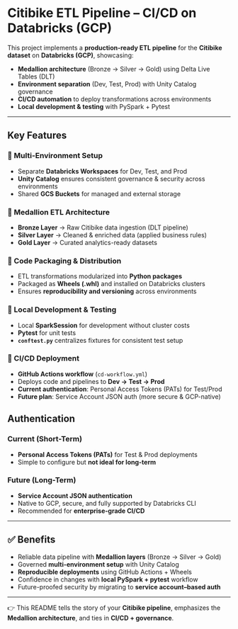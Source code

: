 #  Citibike ETL Pipeline – CI/CD on Databricks (GCP)

This project implements a **production-ready ETL pipeline** for the **Citibike dataset** on **Databricks (GCP)**, showcasing:

- **Medallion architecture** (Bronze → Silver → Gold) using Delta Live Tables (DLT)  
- **Environment separation** (Dev, Test, Prod) with Unity Catalog governance  
- **CI/CD automation** to deploy transformations across environments  
- **Local development & testing** with PySpark + Pytest  

---

##  Key Features

### 🔹 Multi-Environment Setup
- Separate **Databricks Workspaces** for Dev, Test, and Prod  
- **Unity Catalog** ensures consistent governance & security across environments  
- Shared **GCS Buckets** for managed and external storage  

### 🔹 Medallion ETL Architecture
- **Bronze Layer** → Raw Citibike data ingestion (DLT pipeline)  
- **Silver Layer** → Cleaned & enriched data (applied business rules)  
- **Gold Layer** → Curated analytics-ready datasets  

### 🔹 Code Packaging & Distribution
- ETL transformations modularized into **Python packages**  
- Packaged as **Wheels (.whl)** and installed on Databricks clusters  
- Ensures **reproducibility and versioning** across environments  

### 🔹 Local Development & Testing
- Local **SparkSession** for development without cluster costs  
- **Pytest** for unit tests  
- **`conftest.py`** centralizes fixtures for consistent test setup  

### 🔹 CI/CD Deployment
- **GitHub Actions workflow** (`cd-workflow.yml`)  
- Deploys code and pipelines to **Dev → Test → Prod**  
- **Current authentication**: Personal Access Tokens (PATs) for Test/Prod  
- **Future plan**: Service Account JSON auth (more secure & GCP-native)  


##  Authentication

### Current (Short-Term)
- **Personal Access Tokens (PATs)** for Test & Prod deployments  
- Simple to configure but **not ideal for long-term**  

### Future (Long-Term)
- **Service Account JSON authentication**  
- Native to GCP, secure, and fully supported by Databricks CLI  
- Recommended for **enterprise-grade CI/CD**  

---

## ✅ Benefits
- Reliable data pipeline with **Medallion layers** (Bronze → Silver → Gold)  
- Governed **multi-environment setup** with Unity Catalog  
- **Reproducible deployments** using GitHub Actions + Wheels  
- Confidence in changes with **local PySpark + pytest** workflow  
- Future-proofed security by migrating to **service account–based auth**  

---

👉 This README tells the story of your **Citibike pipeline**, emphasizes the **Medallion architecture**, and ties in **CI/CD + governance**.


